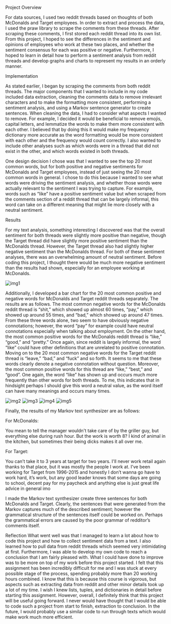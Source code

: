 Project Overview

For data sources, I used two reddit threads based on thoughts of both McDonalds and Target employees. In order to extract and process the data, I used the praw library to scrape the comments from these threads. After scraping these comments, I first stored each reddit thread into its own list. From this project, I hoped to see the differences in the sentiment and opinions of employees who work at these two places, and whether the sentiment consensus for each was positive or negative. Furthermore, I hoped to learn in detail how to perform a sentiment analysis from reddit threads and develop graphs and charts to represent my results in an orderly manner.

Implementation

As stated earlier, I began by scraping the comments from both reddit threads. The major components that I wanted to include in my code included data extraction, cleaning the comments data to remove irrelevant characters and to make the formatting more consistent, performing a sentiment analysis, and using a Markov sentence generator to create sentences. When cleaning the data, I had to consider what aspects I wanted to remove. For example, I decided it would be beneficial to remove emojis, capital letters, and lemmatize the words to make them more consistent with each other. I believed that by doing this it would make my frequency dictionary more accurate as the word formatting would be more consistent with each other and the frequency would count correctly. I also wanted to include other analyses such as which words were in a thread that did not exist in the other, and which words existed in both threads. 

One design decision I chose was that I wanted to see the top 20 most common words, but for both positive and negative sentiments for McDonalds and Target employees, instead of just seeing the 20 most common words in general. I chose to do this because I wanted to see what words were driving the sentiment analysis, and whether those words were actually relevant to the sentiment I was trying to capture. For example, words such as “like” have a positive sentiment value but when scraped from the comments section of a reddit thread that can be largely informal, this word can take on a different meaning that might lie more closely with a neutral sentiment. 

Results

For my text analysis, something interesting I discovered was that the overall sentiment for both threads were slightly more positive than negative, though the Target thread did have slightly more positive sentiment than the McDonalds thread. However, the Target thread also had slightly higher negative sentiment than the McDonalds thread. For both of these sentiment analyses, there was an overwhelming amount of neutral sentiment. Before coding this project, I thought there would be much more negative sentiment than the results had shown, especially for an employee working at McDonalds.

![img1](https://i.imgur.com/tUTJ9RC.png)

Additionally, I developed a bar chart for the 20 most common positive and negative words for McDonalds and Target reddit threads separately. The results are as follows. The most common negative words for the McDonalds reddit thread is “shit,” which showed up almost 60 times, “pay,” which showed up around 55 times, and “bad,” which showed up around 47 times. From these three words alone, two seem to have obviously negative connotations; however, the word “pay” for example could have neutral connotations especially when talking about employment. On the other hand, the most common positive words for the McDonalds reddit thread is “like,” “good,” and “pretty.” Once again, since reddit is largely informal, the word “like” could have other definitions that are unrelated to positive connotation. Moving on to the 20 most common negative words for the Target reddit thread is “leave,” “bad,” and “fuck” and so forth. It seems to me that these words clearly denote a negative connotation without question. Moreover, the most common positive words for this thread are “like,” “best,” and “good”. One again, the word “like” has shown up and occurs much more frequently than other words for both threads. To me, this indicates that in hindsight perhaps I should give this word a neutral value, as the word itself can have many meanings and occurs many times.

![img2](https://i.imgur.com/t4nGmDD.png)
![img3](https://i.imgur.com/q65uqRa.png)
![img4](https://i.imgur.com/9Tw1eAI.png)
![img5](https://i.imgur.com/Pktbr6s.png)

Finally, the results of my Markov text synthesizer are as follows:

For McDonalds:

You mean to tell the manager wouldn't take care of by the griller guy, but everything else during rush hour.
But the work is worth 8?
I kind of animal in the kitchen, but sometimes their being dicks makes it all over me.

For Target:

You can’t take it to 3 years at target for two years.
I'll never work retail again thanks to that place, but it was mostly the people I work at.
I've been working for Target from 1996-2015 and honestly I don’t wanna go have to work hard, it’s work, but any good leader knows that some days are going to school, decent pay for my paycheck and anything else is just great life advice in general imo

I made the Markov text synthesizer create three sentences for both McDonalds and Target. Clearly, the sentences that were generated from the Markov captures much of the described sentiment; however the grammatical structure of the sentences itself could be worked on. Perhaps the grammatical errors are caused by the poor grammar of redditor’s comments itself. 

Reflection
What went well was that I managed to learn a lot about how to code this project and how to collect sentiment data from a text. I also learned how to pull data from reddit threads which seemed very intimidating at first. Furthermore, I was able to develop my own code to reach a conclusion that I am fairly pleased with. What I could have done to improve was to be more on top of my work before this project started. I felt that this assignment has been incredibly difficult for me and I was stuck at every possible stage of the process, spending probably more than 20 working hours combined. I know that this is because this course is vigorous, but aspects such as extracting data from reddit and other minor details took up a lot of my time. I wish I knew lists, tuples, and dictionaries in detail before starting this assignment. However, overall, I definitely think that this project will be useful going forward. I never would have thought that I would be able to code such a project from start to finish, extraction to conclusion. In the future, I would probably use a similar code to run through texts which would make work much more efficient.

